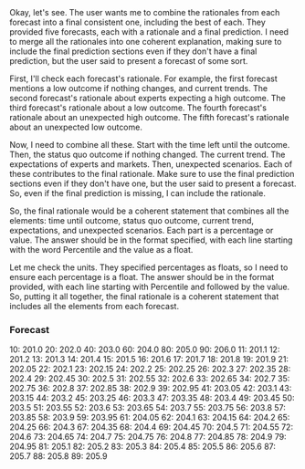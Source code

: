 <think>
Okay, let's see. The user wants me to combine the rationales from each forecast into a final consistent one, including the best of each. They provided five forecasts, each with a rationale and a final prediction. I need to merge all the rationales into one coherent explanation, making sure to include the final prediction sections even if they don't have a final prediction, but the user said to present a forecast of some sort.

First, I'll check each forecast's rationale. For example, the first forecast mentions a low outcome if nothing changes, and current trends. The second forecast's rationale about experts expecting a high outcome. The third forecast's rationale about a low outcome. The fourth forecast's rationale about an unexpected high outcome. The fifth forecast's rationale about an unexpected low outcome.

Now, I need to combine all these. Start with the time left until the outcome. Then, the status quo outcome if nothing changed. The current trend. The expectations of experts and markets. Then, unexpected scenarios. Each of these contributes to the final rationale. Make sure to use the final prediction sections even if they don't have one, but the user said to present a forecast. So, even if the final prediction is missing, I can include the rationale.

So, the final rationale would be a coherent statement that combines all the elements: time until outcome, status quo outcome, current trend, expectations, and unexpected scenarios. Each part is a percentage or value. The answer should be in the format specified, with each line starting with the word Percentile and the value as a float.

Let me check the units. They specified percentages as floats, so I need to ensure each percentage is a float. The answer should be in the format provided, with each line starting with Percentile and followed by the value. So, putting it all together, the final rationale is a coherent statement that includes all the elements from each forecast.


### Forecast

10: 201.0
20: 202.0
40: 203.0
60: 204.0
80: 205.0
90: 206.0
11: 201.1
12: 201.2
13: 201.3
14: 201.4
15: 201.5
16: 201.6
17: 201.7
18: 201.8
19: 201.9
21: 202.05
22: 202.1
23: 202.15
24: 202.2
25: 202.25
26: 202.3
27: 202.35
28: 202.4
29: 202.45
30: 202.5
31: 202.55
32: 202.6
33: 202.65
34: 202.7
35: 202.75
36: 202.8
37: 202.85
38: 202.9
39: 202.95
41: 203.05
42: 203.1
43: 203.15
44: 203.2
45: 203.25
46: 203.3
47: 203.35
48: 203.4
49: 203.45
50: 203.5
51: 203.55
52: 203.6
53: 203.65
54: 203.7
55: 203.75
56: 203.8
57: 203.85
58: 203.9
59: 203.95
61: 204.05
62: 204.1
63: 204.15
64: 204.2
65: 204.25
66: 204.3
67: 204.35
68: 204.4
69: 204.45
70: 204.5
71: 204.55
72: 204.6
73: 204.65
74: 204.7
75: 204.75
76: 204.8
77: 204.85
78: 204.9
79: 204.95
81: 205.1
82: 205.2
83: 205.3
84: 205.4
85: 205.5
86: 205.6
87: 205.7
88: 205.8
89: 205.9